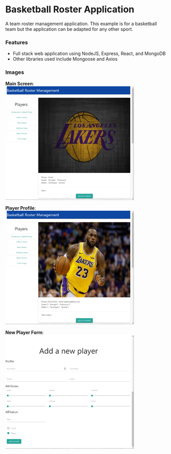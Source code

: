 # Basketball Roster Application

A team roster management application. This example is for a basketball team but the application can be adapted for any other sport.

### Features

- Full stack web application using NodeJS, Express, React, and MongoDB
- Other libraries used include Mongoose and Axios

### Images

**Main Screen**:<br>
<img src="app_screenshots/mainScreen.png" width=400 align=center>
<br><br>
**Player Profile**:<br>
<img src="app_screenshots/playerProfile.png" width=400 align=center>
<br><br>
**New Player Form**:<br>
<img src="app_screenshots/newPlayerForm.png" width=400 align=center>
<br><br>
